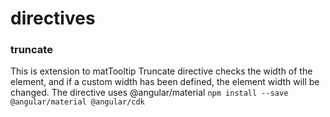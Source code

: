 # directives

### truncate
This is extension to matTooltip
Truncate directive checks the width of the element, and if a custom width has been defined, the element width will be changed. 
The directive uses @angular/material `npm install --save @angular/material @angular/cdk`

